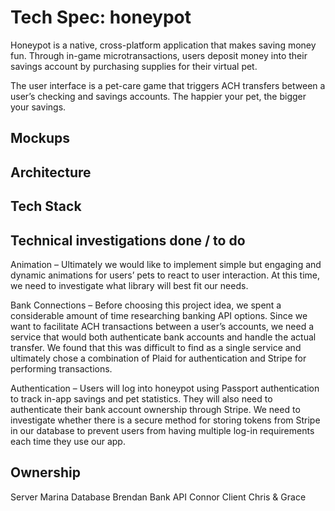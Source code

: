 # Tech Spec: honeypot
Honeypot is a native, cross-platform application that makes saving money fun. Through in-game microtransactions, users deposit money into their savings account by purchasing supplies for their virtual pet.

The user interface is a pet-care game that triggers ACH transfers between a user’s checking and savings accounts. The happier your pet, the bigger your savings.

## Mockups

## Architecture

## Tech Stack

## Technical investigations done / to do

Animation – Ultimately we would like to implement simple but engaging and dynamic animations for users’ pets to react to user interaction. At this time, we need to investigate what library will best fit our needs.

Bank Connections – Before choosing this project idea, we spent a considerable amount of time researching banking API options. Since we want to facilitate ACH transactions between a user’s accounts, we need a service that would both authenticate bank accounts and handle the actual transfer. We found that this was difficult to find as a single service and ultimately chose a combination of Plaid for authentication and Stripe for performing transactions.

Authentication – Users will log into honeypot using Passport authentication to track in-app savings and pet statistics. They will also need to authenticate their bank account ownership through Stripe. We need to investigate whether there is a secure method for storing tokens from Stripe in our database to prevent users from having multiple log-in requirements each time they use our app.


## Ownership

Server 	  Marina
Database 	Brendan
Bank API 	Connor
Client	 	Chris & Grace
